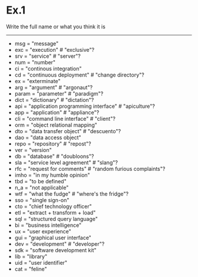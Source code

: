 # Ex.1 

Write the full name or what you think it is

----

* msg = "message"
* exc = "execution" # "exclusive"?
* srv = "service" # "server"?
* num = "number"
* ci = "continous integration"
* cd = "continuous deployment" # "change directory"?
* ex = "exterminate"
* arg = "argument" # "argonaut"?
* param = "parameter" # "paradigm"?
* dict = "dictionary" # "dictation"?
* api = "application programming interface" # "apiculture"?
* app = "application" # "appliance"?
* cli = "command line interface" # "client"?
* orm = "object relational mapping"
* dto = "data transfer object" # "descuento"?
* dao = "data access object"
* repo = "repository" # "repost"?
* ver = "version"
* db = "database" # "doubloons"?
* sla = "service level agreement" # "slang"?
* rfc = "request for comments" # "random furious complaints"?
* imho = "in my humble opinion"
* tbd = "to be defined"
* n_a = "not applicable"
* wtf = "what the fudge" # "where's the fridge"?
* sso = "single sign-on"
* cto = "chief technology officer"
* etl = "extract + transform + load"
* sql = "structured query language"
* bi = "business intelligence"
* ux = "user experience"
* gui = "graphical user interface"
* dev = "development" # "developer"?
* sdk = "software development kit"
* lib = "library"
* uid = "user identifier"
* cat = "feline"
